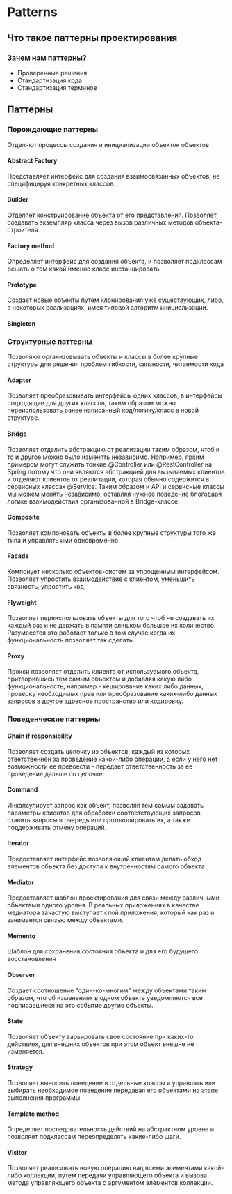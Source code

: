 # Patterns

## Что такое паттерны проектирования

### Зачем нам паттерны?

* Проверенные решения
* Стандартизация кода 
* Стандартизация терминов

## Паттерны

### Порождающие паттерны

Отделяют процессы создания и инициализации объекток объектов 

#### Abstract Factory

Представляет интерфейс для создания взаимосвязанных объектов, не специфицируя конкретных классов.

#### Builder

Отделяет конструирование объекта от его представления. Позволяет создавать экземпляр класса через вызов различных методов объекта-строителя.

#### Factory method

Определяет интерфейс для создания объекта, и позволяет подклассам решать о том какой именно класс инстанцировать.

#### Prototype

Создает новые объекты путем клонирования уже существующих, либо, в некоторых реализациях, имея типовой алгоритм инициализации.

#### Singleton

### Структурные паттерны

Позволяют организовывать объекты и классы в более крупные структуры для решения проблем гибкости, связности, читаемости кода

#### Adapter

Позволяет преобразовывать интерфейсы одних классов, в интерфейсы подходящие для других классов, таким образом можно переиспользовать ранее написанный код/логику/класс в новой структуре. 

#### Bridge

Позволяет отделить абстракцию от реализации таким образом, чтоб и то и другое можно было изменять независимо. Например, ярким примером могут служить тонкие @Controller или @RestController на Spring потому что они являются абстракцией для вызываемых клиентов и отделяют клиентов от реализации, которая обычно содержится в сервисных классах @Service. Таким образом и API и сервисные классы мы можем менять независимо, оставляя нужное поведение блогодаря логике взаимодействия организованной в Bridge-классе.

#### Composite

Позволяет компоновать объекты в более крупные структуры того же типа и управлять ими одновременно.

#### Facade

Компонует несколько объектов-систем за упрощенным интерфейсом. Позволяет упростить взаимодействие с клиентом, уменьшить связность, упростить код.

#### Flyweight

Позволяет переиспользовать объекты для того чтоб не создавать их каждый раз и не держать в памяти слишком большое их количество. Разумееется это работает только в том случае когда их функциональность позволяет так сделать.

#### Proxy

Прокси позволяет отделить клиента от используемого объекта, притворившись тем самым объектом и добавляя какую либо функциональность, например - кеширование каких либо данных, проверку необходимых прав или преобразование каких-либо данных запросов в другое адресное пространство или кодировку.

### Поведенческие паттерны

#### Chain if responsibility

Позволяет создать цепочку из объектов, каждый из которых ответственнен за проведение какой-либо операции, а если у него нет возможности ее превоести - передает ответственность за ее проведение дальше по цепочке.

#### Command

Инкапсулирует запрос как объект, позволяя тем самым задавать параметры клиентов для обработки соответствующих запросов, ставить запросы в очередь или протоколировать их, а также поддерживать отмену операций.

#### Iterator

Предоставляет интерфейс позволяющий клиентам делать обход элементов объекта без доступа к внутренностям самого объекта

#### Mediator

Предоставляет шаблон проектирования для связи между различными объектами одного уровня. В реальных приложениях в качестве медиатора зачастую выступает слой приложения, который как раз и занимается связью между объектами.

#### Memento

Шаблон для сохранения состояния объекта и для его будущего восстановления

#### Observer

Создает соотношение "один-ко-многим" между объектами таким образом, что об изменениях в одном объекте уведомляются все подписавшиеся на это событие другие объекты.

#### State

Позволяет объекту варьировать свое состояние при каких-то действиях, для внешних объектов при этом объект внешне не изменяется.

#### Strategy

Позволяет выносить поведение в отдельные классы и управлять или выбирать необходимое поведение передавая его объектами на этапе выполнения программы.

#### Template method

Определяет последовательность действий на абстрактном уровне и позволяет подклассам переопределять какие-либо шаги.

#### Visitor

Позволяет реализовать новую операцию над всеми элементами какой-либо коллекции, путем передачи управляющего объекта и вызова метода управляющего объекта с аргументом элементов коллекции.

